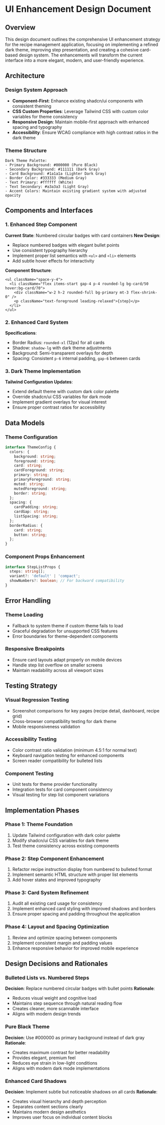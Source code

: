 # UI Enhancement Design Document

## Overview

This design document outlines the comprehensive UI enhancement strategy for the recipe management application, focusing on implementing a refined dark theme, improving step presentation, and creating a cohesive card-based design system. The enhancements will transform the current interface into a more elegant, modern, and user-friendly experience.

## Architecture

### Design System Approach
- **Component-First**: Enhance existing shadcn/ui components with consistent theming
- **CSS Custom Properties**: Leverage Tailwind CSS with custom color variables for theme consistency
- **Responsive Design**: Maintain mobile-first approach with enhanced spacing and typography
- **Accessibility**: Ensure WCAG compliance with high contrast ratios in the dark theme

### Theme Structure
```
Dark Theme Palette:
- Primary Background: #000000 (Pure Black)
- Secondary Background: #111111 (Dark Gray)
- Card Background: #1a1a1a (Lighter Dark Gray)
- Border Color: #333333 (Medium Gray)
- Text Primary: #ffffff (White)
- Text Secondary: #a3a3a3 (Light Gray)
- Accent Colors: Maintain existing gradient system with adjusted opacity
```

## Components and Interfaces

### 1. Enhanced Step Component
**Current State**: Numbered circular badges with card containers
**New Design**: 
- Replace numbered badges with elegant bullet points
- Use consistent typography hierarchy
- Implement proper list semantics with `<ul>` and `<li>` elements
- Add subtle hover effects for interactivity

**Component Structure**:
```tsx
<ul className="space-y-4">
  <li className="flex items-start gap-4 p-4 rounded-lg bg-card/50 hover:bg-card/70">
    <div className="w-2 h-2 rounded-full bg-primary mt-3 flex-shrink-0" />
    <p className="text-foreground leading-relaxed">{step}</p>
  </li>
</ul>
```

### 2. Enhanced Card System
**Specifications**:
- Border Radius: `rounded-xl` (12px) for all cards
- Shadow: `shadow-lg` with dark theme adjustments
- Background: Semi-transparent overlays for depth
- Spacing: Consistent `p-6` internal padding, `gap-6` between cards

### 3. Dark Theme Implementation
**Tailwind Configuration Updates**:
- Extend default theme with custom dark color palette
- Override shadcn/ui CSS variables for dark mode
- Implement gradient overlays for visual interest
- Ensure proper contrast ratios for accessibility

## Data Models

### Theme Configuration
```typescript
interface ThemeConfig {
  colors: {
    background: string;
    foreground: string;
    card: string;
    cardForeground: string;
    primary: string;
    primaryForeground: string;
    muted: string;
    mutedForeground: string;
    border: string;
  };
  spacing: {
    cardPadding: string;
    cardGap: string;
    listSpacing: string;
  };
  borderRadius: {
    card: string;
    button: string;
  };
}
```

### Component Props Enhancement
```typescript
interface StepListProps {
  steps: string[];
  variant?: 'default' | 'compact';
  showNumbers?: boolean; // For backward compatibility
}
```

## Error Handling

### Theme Loading
- Fallback to system theme if custom theme fails to load
- Graceful degradation for unsupported CSS features
- Error boundaries for theme-dependent components

### Responsive Breakpoints
- Ensure card layouts adapt properly on mobile devices
- Handle step list overflow on smaller screens
- Maintain readability across all viewport sizes

## Testing Strategy

### Visual Regression Testing
- Screenshot comparisons for key pages (recipe detail, dashboard, recipe grid)
- Cross-browser compatibility testing for dark theme
- Mobile responsiveness validation

### Accessibility Testing
- Color contrast ratio validation (minimum 4.5:1 for normal text)
- Keyboard navigation testing for enhanced components
- Screen reader compatibility for bulleted lists

### Component Testing
- Unit tests for theme provider functionality
- Integration tests for card component consistency
- Visual testing for step list component variations

## Implementation Phases

### Phase 1: Theme Foundation
1. Update Tailwind configuration with dark color palette
2. Modify shadcn/ui CSS variables for dark theme
3. Test theme consistency across existing components

### Phase 2: Step Component Enhancement
1. Refactor recipe instruction display from numbered to bulleted format
2. Implement semantic HTML structure with proper list elements
3. Add hover states and improved typography

### Phase 3: Card System Refinement
1. Audit all existing card usage for consistency
2. Implement enhanced card styling with improved shadows and borders
3. Ensure proper spacing and padding throughout the application

### Phase 4: Layout and Spacing Optimization
1. Review and optimize spacing between components
2. Implement consistent margin and padding values
3. Enhance responsive behavior for improved mobile experience

## Design Decisions and Rationales

### Bulleted Lists vs. Numbered Steps
**Decision**: Replace numbered circular badges with bullet points
**Rationale**: 
- Reduces visual weight and cognitive load
- Maintains step sequence through natural reading flow
- Creates cleaner, more scannable interface
- Aligns with modern design trends

### Pure Black Theme
**Decision**: Use #000000 as primary background instead of dark gray
**Rationale**:
- Creates maximum contrast for better readability
- Provides elegant, premium feel
- Reduces eye strain in low-light conditions
- Aligns with modern dark mode implementations

### Enhanced Card Shadows
**Decision**: Implement subtle but noticeable shadows on all cards
**Rationale**:
- Creates visual hierarchy and depth perception
- Separates content sections clearly
- Maintains modern design aesthetics
- Improves user focus on individual content blocks